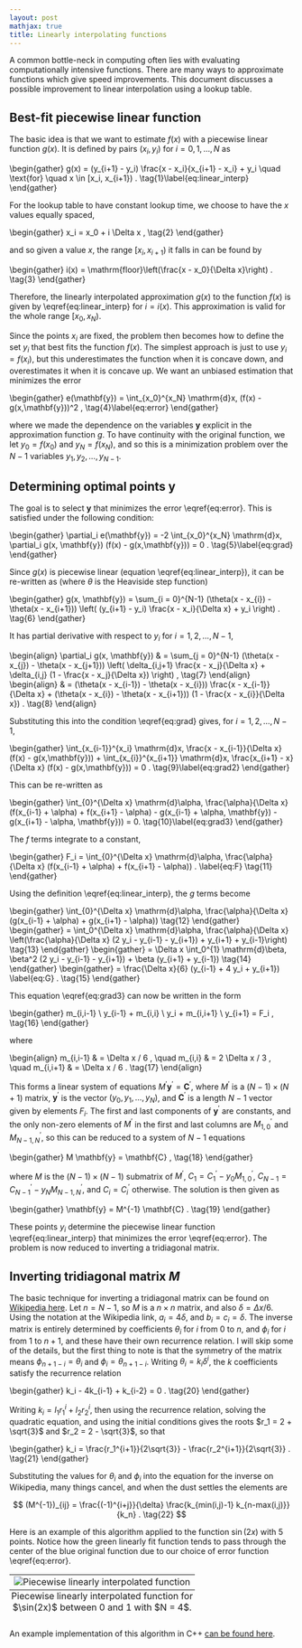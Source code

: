 ```yaml
---
layout: post
mathjax: true
title: Linearly interpolating functions
---
```


A common bottle-neck in computing often lies with evaluating computationally intensive functions.
There are many ways to approximate functions which give speed improvements.
This document discusses a possible improvement to linear interpolation using a lookup table.

## Best-fit piecewise linear function

The basic idea is that we want to estimate $f(x)$ with a piecewise linear function $g(x)$.
It is defined by pairs $(x_i, y_i)$ for $i = 0, 1, \ldots, N$ as

\begin{gather}
  g(x) = (y_{i+1} - y_i) \frac{x - x_i}{x_{i+1} - x_i} + y_i \quad \text{for} \quad x \in [x_i, x_{i+1}) . \tag{1}\label{eq:linear_interp}
\end{gather}

For the lookup table to have constant lookup time, we choose to have the $x$ values equally spaced,

\begin{gather}
  x_i = x_0 + i \Delta x , \tag{2}
\end{gather}

and so given a value $x$, the range $[x_i, x_{i+1})$ it falls in can be found by

\begin{gather}
  i(x) = \mathrm{floor}\left(\frac{x - x_0}{\Delta x}\right) . \tag{3}
\end{gather}

Therefore, the linearly interpolated approximation $g(x)$ to the function $f(x)$ is given by \eqref{eq:linear_interp} for $i = i(x)$.
This approximation is valid for the whole range $[x_0, x_N)$.

Since the points $x_i$ are fixed, the problem then becomes how to define the set $y_i$ that best fits the function $f(x)$.
The simplest approach is just to use $y_i = f(x_i)$, but this underestimates the function when it is concave down, and overestimates it when it is concave up.
We want an unbiased estimation that minimizes the error

\begin{gather}
  e(\mathbf{y}) = \int_{x_0}^{x_N} \mathrm{d}x\, (f(x) - g(x,\mathbf{y}))^2 , \tag{4}\label{eq:error}
\end{gather}

where we made the dependence on the variables $\mathbf{y}$ explicit in the approximation function $g$.
To have continuity with the original function, we let $y_0 = f(x_0)$ and $y_N = f(x_N)$, and so this is a minimization problem over the $N-1$ variables $y_1, y_2, \ldots, y_{N-1}$.

## Determining optimal points $\mathbf{y}$

The goal is to select $\mathbf{y}$ that minimizes the error \eqref{eq:error}.
This is satisfied under the following condition:

\begin{gather}
  \partial_i e(\mathbf{y}) = -2 \int_{x_0}^{x_N} \mathrm{d}x\, \partial_i g(x, \mathbf{y}) (f(x) - g(x,\mathbf{y})) = 0 . \tag{5}\label{eq:grad}
\end{gather}

Since $g(x)$ is piecewise linear (equation \eqref{eq:linear_interp}), it can be re-written as (where $\theta$ is the Heaviside step function)

\begin{gather}
  g(x, \mathbf{y}) = \sum_{i = 0}^{N-1} (\theta(x - x_{i}) - \theta(x - x_{i+1})) \left( (y_{i+1} - y_i) \frac{x - x_i}{\Delta x} + y_i \right) . \tag{6}
\end{gather}

It has partial derivative with respect to $y_i$ for $i = 1, 2, \ldots, N-1$,

\begin{align}
  \partial_i g(x, \mathbf{y}) & = \sum_{j = 0}^{N-1} (\theta(x - x_{j}) - \theta(x - x_{j+1})) \left( \delta_{i,j+1} \frac{x - x_j}{\Delta x} + \delta_{i,j} (1 - \frac{x - x_j}{\Delta x}) \right) , \tag{7}
\end{align}
\begin{align}
  & = (\theta(x - x_{i-1}) - \theta(x - x_{i})) \frac{x - x_{i-1}}{\Delta x} + (\theta(x - x_{i}) - \theta(x - x_{i+1})) (1 - \frac{x - x_{i}}{\Delta x}) . \tag{8}
\end{align}

Substituting this into the condition \eqref{eq:grad} gives, for $i = 1, 2, \ldots, N-1$,

\begin{gather}
  \int_{x_{i-1}}^{x_i} \mathrm{d}x\, \frac{x - x_{i-1}}{\Delta x} (f(x) - g(x,\mathbf{y})) + \int_{x_{i}}^{x_{i+1}} \mathrm{d}x\, \frac{x_{i+1} - x}{\Delta x} (f(x) - g(x,\mathbf{y})) = 0 . \tag{9}\label{eq:grad2}
\end{gather}

This can be re-written as

\begin{gather}
  \int_{0}^{\Delta x} \mathrm{d}\alpha\, \frac{\alpha}{\Delta x} (f(x_{i-1} + \alpha) + f(x_{i+1} - \alpha) - g(x_{i-1} + \alpha, \mathbf{y}) - g(x_{i+1} - \alpha, \mathbf{y})) = 0. \tag{10}\label{eq:grad3}
\end{gather}

The $f$ terms integrate to a constant,

\begin{gather}
  F_i = \int_{0}^{\Delta x} \mathrm{d}\alpha\, \frac{\alpha}{\Delta x} (f(x_{i-1} + \alpha) + f(x_{i+1} - \alpha)) . \label{eq:F} \tag{11}
\end{gather}

Using the definition \eqref{eq:linear_interp}, the $g$ terms become

\begin{gather}
  \int_{0}^{\Delta x} \mathrm{d}\alpha\, \frac{\alpha}{\Delta x} (g(x_{i-1} + \alpha) + g(x_{i+1} - \alpha)) \tag{12}
\end{gather}
\begin{gather}
  = \int_0^{\Delta x} \mathrm{d}\alpha\, \frac{\alpha}{\Delta x} \left(\frac{\alpha}{\Delta x} (2 y_i - y_{i-1} - y_{i+1}) + y_{i+1} + y_{i-1}\right) \tag{13}
\end{gather}
\begin{gather}
  = \Delta x \int_0^{1} \mathrm{d}\beta\, \beta^2 (2 y_i - y_{i-1} - y_{i+1})  + \beta (y_{i+1} + y_{i-1}) \tag{14}
\end{gather}
\begin{gather}
  = \frac{\Delta x}{6} (y_{i-1} + 4 y_i + y_{i+1}) \label{eq:G} . \tag{15}
\end{gather}


This equation \eqref{eq:grad3} can now be written in the form

\begin{gather}
  m_{i,i-1} \ y_{i-1} + m_{i,i} \ y_i + m_{i,i+1} \ y_{i+1} = F_i , \tag{16}
\end{gather}

where

\begin{align}
  m_{i,i-1} & = \Delta x / 6 , \quad m_{i,i} & = 2 \Delta x / 3 , \quad m_{i,i+1} & = \Delta x / 6 . \tag{17}
\end{align}

This forms a linear system of equations $M^\prime \mathbf{y}^\prime = \mathbf{C}^\prime$, where $M^\prime$ is a $(N-1) \times (N+1)$ matrix, $\mathbf{y}^\prime$ is the vector $(y_0, y_1, \ldots, y_N)$, and $\mathbf{C}^\prime$ is a length $N-1$ vector given by elements $F_i$.
The first and last components of $\mathbf{y}^\prime$ are constants, and the only non-zero elements of $M^\prime$ in the first and last columns are $M^\prime_{1,0}$ and $M^\prime_{N-1,N}$, so this can be reduced to a system of $N-1$ equations

\begin{gather}
  M \mathbf{y} = \mathbf{C} , \tag{18}
\end{gather}

where $M$ is the $(N-1)\times(N-1)$ submatrix of $M^\prime$, $C_1 = C^\prime_1 - y_0 M^\prime_{1,0}$, $C_{N-1} = C^\prime_{N-1} - y_N M^\prime_{N-1,N}$, and $C_i = C^\prime_i$ otherwise.
The solution is then given as

\begin{gather}
  \mathbf{y} = M^{-1} \mathbf{C} . \tag{19}
\end{gather}

These points $y_i$ determine the piecewise linear function \eqref{eq:linear_interp} that minimizes the error \eqref{eq:error}.
The problem is now reduced to inverting a tridiagonal matrix.

## Inverting tridiagonal matrix $M$

The basic technique for inverting a tridiagonal matrix can be found on [Wikipedia here](https://en.wikipedia.org/wiki/Tridiagonal_matrix#Inversion).
Let $n = N-1$, so $M$ is a $n\times n$ matrix, and also $\delta = \Delta x / 6$.
Using the notation at the Wikipedia link, $a_i = 4\delta$, and $b_i = c_i = \delta$.
The inverse matrix is entirely determined by coefficients $\theta_i$ for $i$ from 0 to $n$, and $\phi_i$ for $i$ from 1 to $n+1$, and these have their own recurrence relation.
I will skip some of the details, but the first thing to note is that the symmetry of the matrix means $\phi_{n+1-i} = \theta_i$ and $\phi_i = \theta_{n+1-i}$.
Writing $\theta_i = k_i \delta^i$, the $k$ coefficients satisfy the recurrence relation

\begin{gather}
  k_i - 4k_{i-1} + k_{i-2} = 0 . \tag{20}
\end{gather}

Writing $k_i = l_1 r_1^i + l_2 r_2^i$, then using the recurrence relation, solving the quadratic equation, and using the initial conditions gives the roots $r_1 = 2 + \sqrt{3}$ and $r_2 = 2 - \sqrt{3}$, so that

\begin{gather}
  k_i = \frac{r_1^{i+1}}{2\sqrt{3}} - \frac{r_2^{i+1}}{2\sqrt{3}} . \tag{21}
\end{gather}

Substituting the values for $\theta_i$ and $\phi_i$ into the equation for the inverse on Wikipedia, many things cancel, and when the dust settles the elements are

$$ (M^{-1})_{ij} = \frac{(-1)^{i+j}}{\delta} \frac{k_{min(i,j)-1} k_{n-max(i,j)}}{k_n} . \tag{22} $$

Here is an example of this algorithm applied to the function $\sin(2x)$ with 5 points.
Notice how the green linearly fit function tends to pass through the center of the blue original function due to our choice of error function \eqref{eq:error}.

<table class="image" style="width:100%;">
  <tr align="center"><td><img src="{{ site.baseurl }}/images/interpolated_piecewise_linear_function.png" alt="Piecewise linearly interpolated function"/></td></tr>
  <caption align="bottom">Piecewise linearly interpolated function for $\sin(2x)$ between 0 and 1 with $N = 4$.</caption>
</table>

An example implementation of this algorithm in C++ [can be found here](https://github.com/project-eutopia/roulette/blob/d4f4ab4b184d985d6a34bb2fcb716f3189721a2c/include/roulette/super_linear_interpolation_impl.h).
